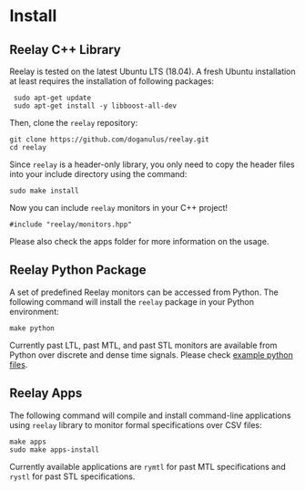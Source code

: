 # Install

## Reelay C++ Library

Reelay is tested on the latest Ubuntu LTS (18.04). A fresh Ubuntu installation at least requires the installation of following packages:

     sudo apt-get update
     sudo apt-get install -y libboost-all-dev

Then, clone the `reelay` repository:
    
    git clone https://github.com/doganulus/reelay.git
    cd reelay

Since `reelay` is a header-only library, you only need to copy the header files into your include directory using the command:

    sudo make install

Now you can include `reelay` monitors in your C++ project!

    #include "reelay/monitors.hpp"

Please also check the apps folder for more information on the usage.

## Reelay Python Package

A set of predefined Reelay monitors can be accessed from Python. The following command will install the `reelay` package in your Python environment:

    make python

Currently past LTL, past MTL, and past STL monitors are available from Python over discrete and dense time signals. Please check [example python files](https://github.com/doganulus/reelay/tree/master/python/examples).

## Reelay Apps

The following command will compile and install command-line applications using `reelay` library to monitor formal specifications over CSV files: 

    make apps
    sudo make apps-install

Currently available applications are `rymtl` for past MTL specifications and `rystl` for past STL specifications.
